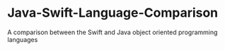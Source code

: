# Java-Swift-Language-Comparison
A comparison between the Swift and Java object oriented programming languages
